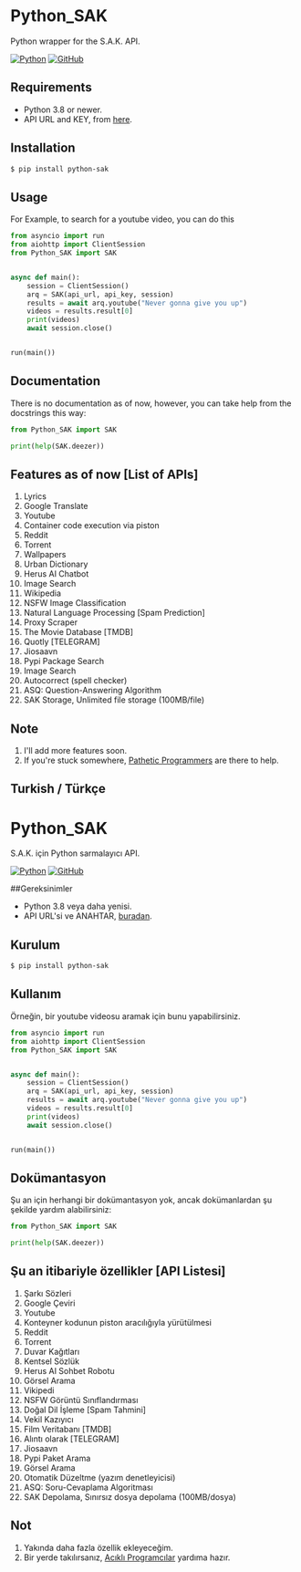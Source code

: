 # Python_SAK

Python wrapper for the S.A.K. API.

[![Python](http://forthebadge.com/images/badges/made-with-python.svg)](https://python.org)
[![GitHub](https://forthebadge.com/images/badges/built-by-developers.svg)](https://github.com/)

## Requirements

- Python 3.8 or newer.
- API URL and KEY, from [here](https://t.me/SAKRo_bot).

## Installation

```sh
$ pip install python-sak
```

## Usage

For Example, to search for a youtube video, you can do this

```py
from asyncio import run
from aiohttp import ClientSession
from Python_SAK import SAK


async def main():
    session = ClientSession()
    arq = SAK(api_url, api_key, session)
    results = await arq.youtube("Never gonna give you up")
    videos = results.result[0]
    print(videos)
    await session.close()


run(main())
```

## Documentation

There is no documentation as of now, however, you can take help from the docstrings this way:

```py
from Python_SAK import SAK

print(help(SAK.deezer))
```

## Features as of now [List of APIs]

1. Lyrics
2. Google Translate
3. Youtube
4. Container code execution via piston
5. Reddit
6. Torrent
7. Wallpapers
8. Urban Dictionary
9. Herus AI Chatbot
10. Image Search
11. Wikipedia
12. NSFW Image Classification
13. Natural Language Processing [Spam Prediction]
14. Proxy Scraper
15. The Movie Database [TMDB]
16. Quotly [TELEGRAM]
17. Jiosaavn
18. Pypi Package Search
19. Image Search
20. Autocorrect (spell checker)
21. ASQ: Question-Answering Algorithm
22. SAK Storage, Unlimited file storage (100MB/file)

## Note

1. I'll add more features soon.
2. If you're stuck somewhere, [Pathetic Programmers](https://t.me/SakirBey1) are there to help.


##
## Turkish / Türkçe
##


# Python_SAK

S.A.K. için Python sarmalayıcı API.


[![Python](http://forthebadge.com/images/badges/made-with-python.svg)](https://python.org)
[![GitHub](https://forthebadge.com/images/badges/built-by-developers.svg)](https://github.com/)


##Gereksinimler

- Python 3.8 veya daha yenisi.
- API URL'si ve ANAHTAR, [buradan](https://t.me/SAKRo_bot).


## Kurulum

```sh
$ pip install python-sak
```


## Kullanım

Örneğin, bir youtube videosu aramak için bunu yapabilirsiniz.

```py
from asyncio import run
from aiohttp import ClientSession
from Python_SAK import SAK


async def main():
    session = ClientSession()
    arq = SAK(api_url, api_key, session)
    results = await arq.youtube("Never gonna give you up")
    videos = results.result[0]
    print(videos)
    await session.close()


run(main())
```


## Dokümantasyon

Şu an için herhangi bir dokümantasyon yok, ancak dokümanlardan şu şekilde yardım alabilirsiniz:

```py
from Python_SAK import SAK

print(help(SAK.deezer))
```


## Şu an itibariyle özellikler [API Listesi]

1. Şarkı Sözleri
2. Google Çeviri
3. Youtube
4. Konteyner kodunun piston aracılığıyla yürütülmesi
5. Reddit
6. Torrent
7. Duvar Kağıtları
8. Kentsel Sözlük
9. Herus AI Sohbet Robotu
10. Görsel Arama
11. Vikipedi
12. NSFW Görüntü Sınıflandırması
13. Doğal Dil İşleme [Spam Tahmini]
14. Vekil Kazıyıcı
15. Film Veritabanı [TMDB]
16. Alıntı olarak [TELEGRAM]
17. Jiosaavn
18. Pypi Paket Arama
19. Görsel Arama
20. Otomatik Düzeltme (yazım denetleyicisi)
21. ASQ: Soru-Cevaplama Algoritması
22. SAK Depolama, Sınırsız dosya depolama (100MB/dosya)

## Not

1. Yakında daha fazla özellik ekleyeceğim.
2. Bir yerde takılırsanız, [Acıklı Programcılar](https://t.me/SakirBey1) yardıma hazır.
